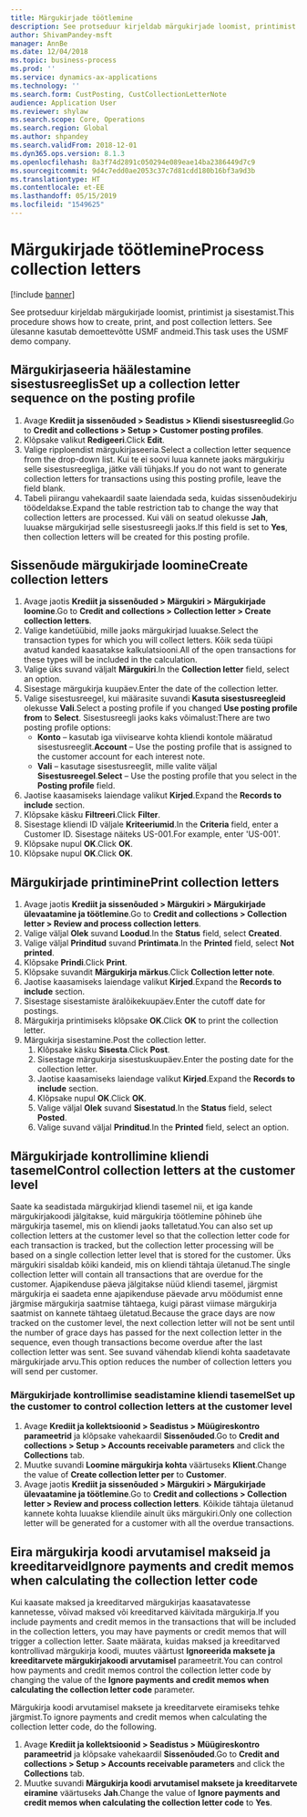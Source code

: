 ```yaml
---
title: Märgukirjade töötlemine
description: See protseduur kirjeldab märgukirjade loomist, printimist ja sisestamist.
author: ShivamPandey-msft
manager: AnnBe
ms.date: 12/04/2018
ms.topic: business-process
ms.prod: ''
ms.service: dynamics-ax-applications
ms.technology: ''
ms.search.form: CustPosting, CustCollectionLetterNote
audience: Application User
ms.reviewer: shylaw
ms.search.scope: Core, Operations
ms.search.region: Global
ms.author: shpandey
ms.search.validFrom: 2018-12-01
ms.dyn365.ops.version: 8.1.3
ms.openlocfilehash: 8a3f74d2891c050294e089eae14ba2386449d7c9
ms.sourcegitcommit: 9d4c7edd0ae2053c37c7d81cdd180b16bf3a9d3b
ms.translationtype: HT
ms.contentlocale: et-EE
ms.lasthandoff: 05/15/2019
ms.locfileid: "1549625"
---
```

# <a name="process-collection-letters"></a><span data-ttu-id="e7a70-103">Märgukirjade töötlemine</span><span class="sxs-lookup"><span data-stu-id="e7a70-103">Process collection letters</span></span>

[!include [banner](../../includes/banner.md)]

<span data-ttu-id="e7a70-104">See protseduur kirjeldab märgukirjade loomist, printimist ja sisestamist.</span><span class="sxs-lookup"><span data-stu-id="e7a70-104">This procedure shows how to create, print, and post collection letters.</span></span> <span data-ttu-id="e7a70-105">See ülesanne kasutab demoettevõtte USMF andmeid.</span><span class="sxs-lookup"><span data-stu-id="e7a70-105">This task uses the USMF demo company.</span></span>

## <a name="set-up-a-collection-letter-sequence-on-the-posting-profile"></a><span data-ttu-id="e7a70-106">Märgukirjaseeria häälestamine sisestusreeglis</span><span class="sxs-lookup"><span data-stu-id="e7a70-106">Set up a collection letter sequence on the posting profile</span></span>
1. <span data-ttu-id="e7a70-107">Avage **Krediit ja sissenõuded > Seadistus > Kliendi sisestusreeglid**.</span><span class="sxs-lookup"><span data-stu-id="e7a70-107">Go to **Credit and collections > Setup > Customer posting profiles**.</span></span>
2. <span data-ttu-id="e7a70-108">Klõpsake valikut **Redigeeri**.</span><span class="sxs-lookup"><span data-stu-id="e7a70-108">Click **Edit**.</span></span>
3. <span data-ttu-id="e7a70-109">Valige ripploendist märgukirjaseeria.</span><span class="sxs-lookup"><span data-stu-id="e7a70-109">Select a collection letter sequence from the drop-down list.</span></span> <span data-ttu-id="e7a70-110">Kui te ei soovi luua kannete jaoks märgukirju selle sisestusreegliga, jätke väli tühjaks.</span><span class="sxs-lookup"><span data-stu-id="e7a70-110">If you do not want to generate collection letters for transactions using this posting profile, leave the field blank.</span></span>  
4. <span data-ttu-id="e7a70-111">Tabeli piirangu vahekaardil saate laiendada seda, kuidas sissenõudekirju töödeldakse.</span><span class="sxs-lookup"><span data-stu-id="e7a70-111">Expand the table restriction tab to change the way that collection letters are processed.</span></span> <span data-ttu-id="e7a70-112">Kui väli on seatud olekusse **Jah**, luuakse märgukirjad selle sisestusreegli jaoks.</span><span class="sxs-lookup"><span data-stu-id="e7a70-112">If this field is set to **Yes**, then collection letters will be created for this posting profile.</span></span>  

## <a name="create-collection-letters"></a><span data-ttu-id="e7a70-113">Sissenõude märgukirjade loomine</span><span class="sxs-lookup"><span data-stu-id="e7a70-113">Create collection letters</span></span>
1. <span data-ttu-id="e7a70-114">Avage jaotis **Krediit ja sissenõuded > Märgukiri > Märgukirjade loomine**.</span><span class="sxs-lookup"><span data-stu-id="e7a70-114">Go to **Credit and collections > Collection letter > Create collection letters**.</span></span>
2. <span data-ttu-id="e7a70-115">Valige kandetüübid, mille jaoks märgukirjad luuakse.</span><span class="sxs-lookup"><span data-stu-id="e7a70-115">Select the transaction types for which you will collect letters.</span></span> <span data-ttu-id="e7a70-116">Kõik seda tüüpi avatud kanded kaasatakse kalkulatsiooni.</span><span class="sxs-lookup"><span data-stu-id="e7a70-116">All of the open transactions for these types will be included in the calculation.</span></span>  
2. <span data-ttu-id="e7a70-117">Valige üks suvand väljalt **Märgukiri**.</span><span class="sxs-lookup"><span data-stu-id="e7a70-117">In the **Collection letter** field, select an option.</span></span>
3. <span data-ttu-id="e7a70-118">Sisestage märgukirja kuupäev.</span><span class="sxs-lookup"><span data-stu-id="e7a70-118">Enter the date of the collection letter.</span></span>
4. <span data-ttu-id="e7a70-119">Valige sisestusreegel, kui määrasite suvandi **Kasuta sisestusreegleid** olekusse **Vali**.</span><span class="sxs-lookup"><span data-stu-id="e7a70-119">Select a posting profile if you changed **Use posting profile from** to **Select**.</span></span> <span data-ttu-id="e7a70-120">Sisestusreegli jaoks kaks võimalust:</span><span class="sxs-lookup"><span data-stu-id="e7a70-120">There are two posting profile options:</span></span>   
   - <span data-ttu-id="e7a70-121">**Konto** – kasutab iga viivisearve kohta kliendi kontole määratud sisestusreeglit.</span><span class="sxs-lookup"><span data-stu-id="e7a70-121">**Account** – Use the posting profile that is assigned to the customer account for each interest note.</span></span>   
   - <span data-ttu-id="e7a70-122">**Vali** – kasutage sisestusreeglit, mille valite väljal **Sisestusreegel**.</span><span class="sxs-lookup"><span data-stu-id="e7a70-122">**Select** – Use the posting profile that you select in the **Posting profile** field.</span></span>  
5. <span data-ttu-id="e7a70-123">Jaotise kaasamiseks laiendage valikut **Kirjed**.</span><span class="sxs-lookup"><span data-stu-id="e7a70-123">Expand the **Records to include** section.</span></span>
6. <span data-ttu-id="e7a70-124">Klõpsake käsku **Filtreeri**.</span><span class="sxs-lookup"><span data-stu-id="e7a70-124">Click **Filter**.</span></span>
7. <span data-ttu-id="e7a70-125">Sisestage kliendi ID väljale **Kriteeriumid**.</span><span class="sxs-lookup"><span data-stu-id="e7a70-125">In the **Criteria** field, enter a Customer ID.</span></span> <span data-ttu-id="e7a70-126">Sisestage näiteks US-001.</span><span class="sxs-lookup"><span data-stu-id="e7a70-126">For example, enter 'US-001'.</span></span>
8. <span data-ttu-id="e7a70-127">Klõpsake nupul **OK**.</span><span class="sxs-lookup"><span data-stu-id="e7a70-127">Click **OK**.</span></span>
9. <span data-ttu-id="e7a70-128">Klõpsake nupul **OK**.</span><span class="sxs-lookup"><span data-stu-id="e7a70-128">Click **OK**.</span></span>

## <a name="print-collection-letters"></a><span data-ttu-id="e7a70-129">Märgukirjade printimine</span><span class="sxs-lookup"><span data-stu-id="e7a70-129">Print collection letters</span></span>
1. <span data-ttu-id="e7a70-130">Avage jaotis **Krediit ja sissenõuded > Märgukiri > Märgukirjade ülevaatamine ja töötlemine**.</span><span class="sxs-lookup"><span data-stu-id="e7a70-130">Go to **Credit and collections > Collection letter > Review and process collection letters**.</span></span>
2. <span data-ttu-id="e7a70-131">Valige väljal **Olek** suvand **Loodud**.</span><span class="sxs-lookup"><span data-stu-id="e7a70-131">In the **Status** field, select **Created**.</span></span>
3. <span data-ttu-id="e7a70-132">Valige väljal **Prinditud** suvand **Printimata**.</span><span class="sxs-lookup"><span data-stu-id="e7a70-132">In the **Printed** field, select **Not printed**.</span></span>
4. <span data-ttu-id="e7a70-133">Klõpsake **Prindi**.</span><span class="sxs-lookup"><span data-stu-id="e7a70-133">Click **Print**.</span></span>
5. <span data-ttu-id="e7a70-134">Klõpsake suvandit **Märgukirja märkus**.</span><span class="sxs-lookup"><span data-stu-id="e7a70-134">Click **Collection letter note**.</span></span>
6. <span data-ttu-id="e7a70-135">Jaotise kaasamiseks laiendage valikut **Kirjed**.</span><span class="sxs-lookup"><span data-stu-id="e7a70-135">Expand the **Records to include** section.</span></span>
7. <span data-ttu-id="e7a70-136">Sisestage sisestamiste äralõikekuupäev.</span><span class="sxs-lookup"><span data-stu-id="e7a70-136">Enter the cutoff date for postings.</span></span>
8. <span data-ttu-id="e7a70-137">Märgukirja printimiseks klõpsake **OK**.</span><span class="sxs-lookup"><span data-stu-id="e7a70-137">Click **OK** to print the collection letter.</span></span>
9. <span data-ttu-id="e7a70-138">Märgukirja sisestamine.</span><span class="sxs-lookup"><span data-stu-id="e7a70-138">Post the collection letter.</span></span>
   1. <span data-ttu-id="e7a70-139">Klõpsake käsku **Sisesta**.</span><span class="sxs-lookup"><span data-stu-id="e7a70-139">Click **Post**.</span></span>
   2. <span data-ttu-id="e7a70-140">Sisestage märgukirja sisestuskuupäev.</span><span class="sxs-lookup"><span data-stu-id="e7a70-140">Enter the posting date for the collection letter.</span></span>
   3. <span data-ttu-id="e7a70-141">Jaotise kaasamiseks laiendage valikut **Kirjed**.</span><span class="sxs-lookup"><span data-stu-id="e7a70-141">Expand the **Records to include** section.</span></span>
   4. <span data-ttu-id="e7a70-142">Klõpsake nupul **OK**.</span><span class="sxs-lookup"><span data-stu-id="e7a70-142">Click **OK**.</span></span>
   5. <span data-ttu-id="e7a70-143">Valige väljal **Olek** suvand **Sisestatud**.</span><span class="sxs-lookup"><span data-stu-id="e7a70-143">In the **Status** field, select **Posted**.</span></span>
   6. <span data-ttu-id="e7a70-144">Valige suvand väljal **Prinditud**.</span><span class="sxs-lookup"><span data-stu-id="e7a70-144">In the **Printed** field, select an option.</span></span>

## <a name="control-collection-letters-at-the-customer-level"></a><span data-ttu-id="e7a70-145">Märgukirjade kontrollimine kliendi tasemel</span><span class="sxs-lookup"><span data-stu-id="e7a70-145">Control collection letters at the customer level</span></span>
<span data-ttu-id="e7a70-146">Saate ka seadistada märgukirjad kliendi tasemel nii, et iga kande märgukirjakoodi jälgitakse, kuid märgukirja töötlemine põhineb ühe märgukirja tasemel, mis on kliendi jaoks talletatud.</span><span class="sxs-lookup"><span data-stu-id="e7a70-146">You can also set up collection letters at the customer level so that the collection letter code for each transaction is tracked, but the collection letter processing will be based on a single collection letter level that is stored for the customer.</span></span> <span data-ttu-id="e7a70-147">Üks märgukiri sisaldab kõiki kandeid, mis on kliendi tähtaja ületanud.</span><span class="sxs-lookup"><span data-stu-id="e7a70-147">The single collection letter will contain all transactions that are overdue for the customer.</span></span> <span data-ttu-id="e7a70-148">Ajapikenduse päeva jälgitakse nüüd kliendi tasemel, järgmist märgukirja ei saadeta enne ajapikenduse päevade arvu möödumist enne järgmise märgukirja saatmise tähtaega, kuigi pärast viimase märgukirja saatmist on kannete tähtaeg ületatud.</span><span class="sxs-lookup"><span data-stu-id="e7a70-148">Because the grace days are now tracked on the customer level, the next collection letter will not be sent until the number of grace days has passed for the next collection letter in the sequence, even though transactions become overdue after the last collection letter was sent.</span></span> <span data-ttu-id="e7a70-149">See suvand vähendab kliendi kohta saadetavate märgukirjade arvu.</span><span class="sxs-lookup"><span data-stu-id="e7a70-149">This option reduces the number of collection letters you will send per customer.</span></span> 

### <a name="set-up-the-customer-to-control-collection-letters-at-the-customer-level"></a><span data-ttu-id="e7a70-150">Märgukirjade kontrollimise seadistamine kliendi tasemel</span><span class="sxs-lookup"><span data-stu-id="e7a70-150">Set up the customer to control collection letters at the customer level</span></span>
1.  <span data-ttu-id="e7a70-151">Avage **Krediit ja kollektsioonid > Seadistus > Müügireskontro parameetrid** ja klõpsake vahekaardil **Sissenõuded**.</span><span class="sxs-lookup"><span data-stu-id="e7a70-151">Go to **Credit and collections > Setup > Accounts receivable parameters** and click the **Collections** tab.</span></span> 
2.  <span data-ttu-id="e7a70-152">Muutke suvandi **Loomine märgukirja kohta** väärtuseks **Klient**.</span><span class="sxs-lookup"><span data-stu-id="e7a70-152">Change the value of **Create collection letter per** to **Customer**.</span></span> 
3.  <span data-ttu-id="e7a70-153">Avage jaotis **Krediit ja sissenõuded > Märgukiri > Märgukirjade ülevaatamine ja töötlemine**.</span><span class="sxs-lookup"><span data-stu-id="e7a70-153">Go to **Credit and collections > Collection letter > Review and process collection letters**.</span></span> <span data-ttu-id="e7a70-154">Kõikide tähtaja ületanud kannete kohta luuakse kliendile ainult üks märgukiri.</span><span class="sxs-lookup"><span data-stu-id="e7a70-154">Only one collection letter will be generated for a customer with all the overdue transactions.</span></span>

## <a name="ignore-payments-and-credit-memos-when-calculating-the-collection-letter-code"></a><span data-ttu-id="e7a70-155">Eira märgukirja koodi arvutamisel makseid ja kreeditarveid</span><span class="sxs-lookup"><span data-stu-id="e7a70-155">Ignore payments and credit memos when calculating the collection letter code</span></span>
<span data-ttu-id="e7a70-156">Kui kaasate maksed ja kreeditarved märgukirjas kaasatavatesse kannetesse, võivad maksed või kreeditarved käivitada märgukirja.</span><span class="sxs-lookup"><span data-stu-id="e7a70-156">If you include payments and credit memos in the transactions that will be included in the collection letters, you may have payments or credit memos that will trigger a collection letter.</span></span> <span data-ttu-id="e7a70-157">Saate määrata, kuidas maksed ja kreeditarved kontrollivad märgukirja koodi, muutes väärtust **Ignoreerida maksete ja kreeditarvete märgukirjakoodi arvutamisel** parameetrit.</span><span class="sxs-lookup"><span data-stu-id="e7a70-157">You can control how payments and credit memos control the collection letter code by changing the value of the **Ignore payments and credit memos when calculating the collection letter code** parameter.</span></span> 

<span data-ttu-id="e7a70-158">Märgukirja koodi arvutamisel maksete ja kreeditarvete eiramiseks tehke järgmist.</span><span class="sxs-lookup"><span data-stu-id="e7a70-158">To ignore payments and credit memos when calculating the collection letter code, do the following.</span></span>
1. <span data-ttu-id="e7a70-159">Avage **Krediit ja kollektsioonid > Seadistus > Müügireskontro parameetrid** ja klõpsake vahekaardil **Sissenõuded**.</span><span class="sxs-lookup"><span data-stu-id="e7a70-159">Go to **Credit and collections > Setup > Accounts receivable parameters** and click the **Collections** tab.</span></span> 
2. <span data-ttu-id="e7a70-160">Muutke suvandi **Märgukirja koodi arvutamisel maksete ja kreeditarvete eiramine** väärtuseks **Jah**.</span><span class="sxs-lookup"><span data-stu-id="e7a70-160">Change the value of **Ignore payments and credit memos when calculating the collection letter code** to **Yes**.</span></span>
